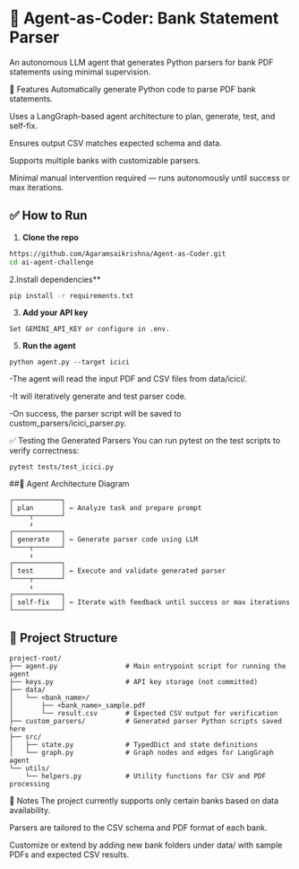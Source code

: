 # 🧠 Agent-as-Coder: Bank Statement Parser

An autonomous LLM agent that generates Python parsers for bank PDF statements using minimal supervision.

🚀 Features
Automatically generate Python code to parse PDF bank statements.

Uses a LangGraph-based agent architecture to plan, generate, test, and self-fix.

Ensures output CSV matches expected schema and data.

Supports multiple banks with customizable parsers.

Minimal manual intervention required — runs autonomously until success or max iterations.


## ✅ How to Run

1. **Clone the repo**
```bash
https://github.com/Agaramsaikrishna/Agent-as-Coder.git
cd ai-agent-challenge
```

2.Install dependencies**

```bash
pip install -r requirements.txt
```

3. **Add your API key**
```
Set GEMINI_API_KEY or configure in .env.

```
 
5. **Run the agent**

```
python agent.py --target icici
```
-The agent will read the input PDF and CSV files from data/icici/.

-It will iteratively generate and test parser code.

-On success, the parser script will be saved to custom_parsers/icici_parser.py.


✅ Testing the Generated Parsers
You can run pytest on the test scripts to verify correctness:
```
pytest tests/test_icici.py
```


##🧠  Agent Architecture Diagram
```
┌────────────┐
│ plan       │ ← Analyze task and prepare prompt
└────┬───────┘
     ↓
┌────────────┐
│ generate   │ ← Generate parser code using LLM
└────┬───────┘
     ↓
┌────────────┐
│ test       │ ← Execute and validate generated parser
└────┬───────┘
     ↓
┌────────────┐
│ self-fix   │ ← Iterate with feedback until success or max iterations
└────────────┘

 ``` 

## 🧰 Project Structure
```
project-root/
├── agent.py                 # Main entrypoint script for running the agent
├── keys.py                  # API key storage (not committed)
├── data/
│   └── <bank_name>/
│       ├── <bank_name>_sample.pdf
│       └── result.csv       # Expected CSV output for verification
├── custom_parsers/          # Generated parser Python scripts saved here
├── src/
│   ├── state.py             # TypedDict and state definitions
│   └── graph.py             # Graph nodes and edges for LangGraph agent
└── utils/
    └── helpers.py           # Utility functions for CSV and PDF processing

```
📝 Notes
The project currently supports only certain banks based on data availability.

Parsers are tailored to the CSV schema and PDF format of each bank.

Customize or extend by adding new bank folders under data/ with sample PDFs and expected CSV results.






